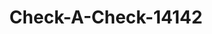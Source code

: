 ---
f_zip-code: 61701
f_state-code: IL
title: Check-A-Check-14142
f_phone: 309-829-5450
f_city-only: Bloomington
f_address: 719 West Chestnut Street Bloomington
f_location-unique-id: '14142'
slug: check-a-check-14142
updated-on: '2024-05-30T13:46:58.046Z'
created-on: '2024-05-30T13:36:59.803Z'
published-on: '2024-05-30T13:54:32.469Z'
f_city-state: cms/city/bloomington-il.md
f_company: cms/company/check-a-check.md
f_state: cms/state/illinois.md
layout: '[payday-loan].html'
tags: payday-loan
---